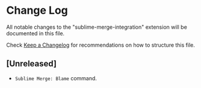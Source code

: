 # Change Log

All notable changes to the "sublime-merge-integration" extension will be documented in this file.

Check [Keep a Changelog](http://keepachangelog.com/) for recommendations on how to structure this file.

## [Unreleased]

- `Sublime Merge: Blame` command.